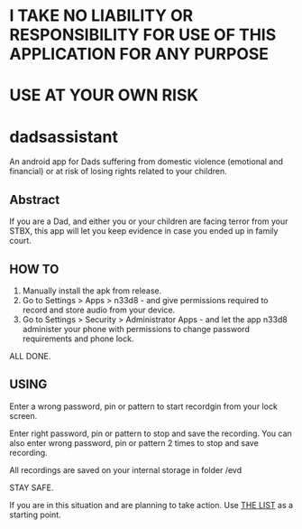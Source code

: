 # I TAKE NO LIABILITY OR RESPONSIBILITY FOR USE OF THIS APPLICATION FOR ANY PURPOSE
# USE AT YOUR OWN RISK

# dadsassistant
An android app for Dads suffering from domestic violence (emotional and financial) or at risk of losing rights related to your children.

## Abstract
If you are a Dad, and either you or your children are facing terror from your STBX, this app will let you keep evidence in case you ended up in family court.

## HOW TO
1. Manually install the apk from release.
2. Go to Settings > Apps > n33d8 - and give permissions required to record and store audio from your device.
3. Go to Settings > Security > Administrator Apps - and let the app n33d8 administer your phone with permissions to change password requirements and phone lock.

ALL DONE.

## USING
Enter a wrong password, pin or pattern to start recordgin from your lock screen.

Enter right password, pin or pattern to stop and save the recording. You can also enter wrong password, pin or pattern 2 times to stop and save recording.

All recordings are saved on your internal storage in folder /evd

STAY SAFE.

If you are in this situation and are planning to take action. Use [THE LIST](http://forum.mensdivorce.com/viewtopic.php?t=13374) as a starting point.
